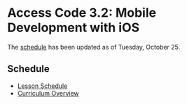 # Access Code 3.2: Mobile Development with iOS

The [schedule](/schedule.md) has been updated as of Tuesday, October 25.

## Schedule

* [Lesson Schedule](/schedule.md)
* [Curriculum Overview](/curriculum_overview.pdf)

